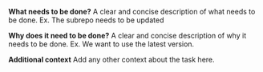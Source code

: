 **What needs to be done?**
A clear and concise description of what needs to be done. Ex. The subrepo needs to be updated

**Why does it need to be done?**
A clear and concise description of why it needs to be done. Ex. We want to use the latest version.

**Additional context**
Add any other context about the task here.
